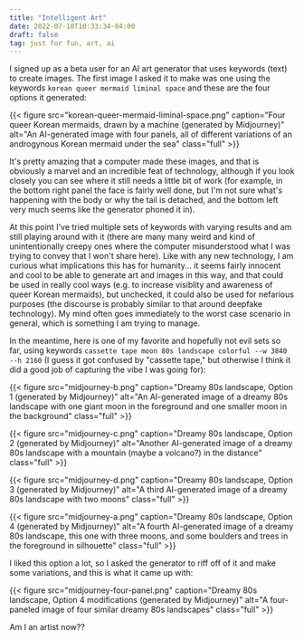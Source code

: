 ```yaml
---
title: "Intelligent Art"
date: 2022-07-10T10:33:34-04:00
draft: false
tag: just for fun, art, ai
---
```


I signed up as a beta user for an AI art generator that uses keywords (text) to create images. The first image I asked it to make was one using the keywords `korean queer mermaid liminal space` and these are the four options it generated:

{{< figure src="korean-queer-mermaid-liminal-space.png" caption="Four queer Korean mermaids, drawn by a machine (generated by Midjourney)" alt="An AI-generated image with four panels, all of different variations of an androgynous Korean mermaid under the sea" class="full" >}}

It's pretty amazing that a computer made these images, and that is obviously a marvel and an incredible feat of technology, although if you look closely you can see where it still needs a little bit of work (for example, in the bottom right panel the face is fairly well done, but I'm not sure what's happening with the body or why the tail is detached, and the bottom left very much seems like the generator phoned it in).

At this point I've tried multiple sets of keywords with varying results and am still playing around with it (there are many many weird and kind of unintentionally creepy ones where the computer misunderstood what I was trying to convey that I won't share here). Like with any new technology, I am curious what implications this has for humanity... it seems fairly innocent and cool to be able to generate art and images in this way, and that could be used in really cool ways (e.g. to increase visiblity and awareness of queer Korean mermaids), but unchecked, it could also be used for nefarious purposes (the discourse is probably similar to that around deepfake technology). My mind often goes immediately to the worst case scenario in general, which is something I am trying to manage.

In the meantime, here is one of my favorite and hopefully not evil sets so far, using keywords `cassette tape moon 80s landscape colorful --w 3840 --h 2160` (I guess it got confused by "cassette tape," but otherwise I think it did a good job of capturing the vibe I was going for): 

{{< figure src="midjourney-b.png" caption="Dreamy 80s landscape, Option 1 (generated by Midjourney)" alt="An AI-generated image of a dreamy 80s landscape with one giant moon in the foreground and one smaller moon in the background" class="full" >}}

{{< figure src="midjourney-c.png" caption="Dreamy 80s landscape, Option 2 (generated by Midjourney)" alt="Another AI-generated image of a dreamy 80s landscape with a mountain (maybe a volcano?) in the distance" class="full" >}}

{{< figure src="midjourney-d.png" caption="Dreamy 80s landscape, Option 3 (generated by Midjourney)" alt="A third AI-generated image of a dreamy 80s landscape with two moons" class="full" >}}

{{< figure src="midjourney-a.png" caption="Dreamy 80s landscape, Option 4 (generated by Midjourney)" alt="A fourth AI-generated image of a dreamy 80s landscape, this one with three moons, and some boulders and trees in the foreground in silhouette" class="full" >}}

I liked this option a lot, so I asked the generator to riff off of it and make some variations, and this is what it came up with:

{{< figure src="midjourney-four-panel.png" caption="Dreamy 80s landscape, Option 4 modifications (generated by Midjourney)" alt="A four-paneled image of four similar dreamy 80s landscapes" class="full" >}}

Am I an artist now??